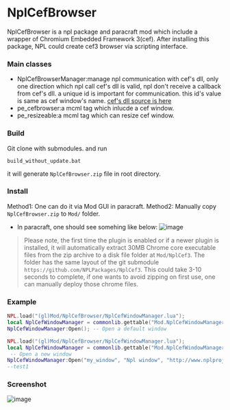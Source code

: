 # NplCefBrowser
NplCefBrowser is a npl package and paracraft mod which include a wrapper of Chromium Embedded Framework 3(cef). After installing this package, NPL could create cef3 browser via scripting interface.
### Main classes
- NplCefBrowserManager:manage npl communication with cef's dll, only one direction which npl call cef's dll is valid,
					   npl don't receive a callback from cef's dll. a unique id is important for communication. this id's value is same as cef window's name.
					   [cef's dll source is here](https://github.com/tatfook/NplCefBrowserDev)
- pe_cefbrowser:a mcml tag which inlucde a cef window.
- pe_resizeable:a mcml tag which can resize cef window.

### Build
Git clone with submodules. and run
```
build_without_update.bat
```
it will generate `NplCefBrowser.zip` file in root directory. 

### Install
Method1: One can do it via Mod GUI in paracraft. 
Method2: Manually copy `NplCefBrowser.zip` to `Mod/` folder. 

- In paracraft, one should see somehing like below:
![image](https://cloud.githubusercontent.com/assets/5885941/22096783/6d7f80a0-de58-11e6-86f5-e4f03fb56518.png)

> Please note, the first time the plugin is enabled or if a newer plugin is installed, it will automatically extract 30MB Chrome core executable files from the zip archive to a disk file folder at `Mod/NplCef3`. The folder has the same layout of the git submodule `https://github.com/NPLPackages/NplCef3`. This could take 3-10 seconds to complete, if one wants to avoid zipping on first use, one can manually deploy those chrome files. 

### Example
```lua
NPL.load("(gl)Mod/NplCefBrowser/NplCefWindowManager.lua");
local NplCefWindowManager = commonlib.gettable("Mod.NplCefWindowManager");
NplCefWindowManager:Open(); -- Open a default window
```
```lua
NPL.load("(gl)Mod/NplCefBrowser/NplCefWindowManager.lua");
local NplCefWindowManager = commonlib.gettable("Mod.NplCefWindowManager");
 -- Open a new window
NplCefWindowManager:Open("my_window", "Npl window", "http://www.nplproject.com/", "_lt", 100, 100, 800, 560);
--test1
```
### Screenshot
![image](https://cloud.githubusercontent.com/assets/5885941/21758468/168ddc44-d677-11e6-865f-412783282bae.png)

